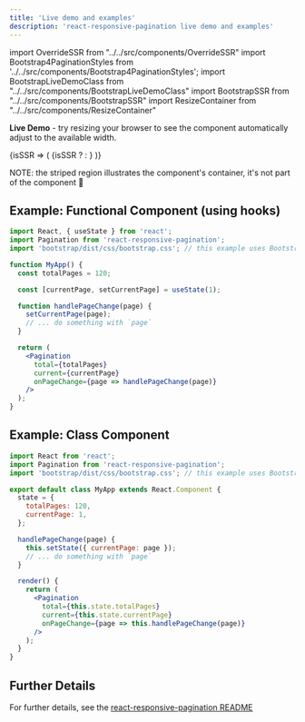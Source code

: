 ```yaml
---
title: 'Live demo and examples'
description: 'react-responsive-pagination live demo and examples'
---
```


import OverrideSSR from "../../src/components/OverrideSSR"
import Bootstrap4PaginationStyles from '../../src/components/Bootstrap4PaginationStyles';
import BootstrapLiveDemoClass from "../../src/components/BootstrapLiveDemoClass"
import BootstrapSSR from "../../src/components/BootstrapSSR"
import ResizeContainer from "../../src/components/ResizeContainer"

**Live Demo** - try resizing your browser to see the component automatically adjust to the available width.

<Bootstrap4PaginationStyles>
<OverrideSSR>
{isSSR => (
  <ResizeContainer visibilityHidden={isSSR}>
    {isSSR ? <BootstrapSSR /> : <BootstrapLiveDemoClass />}
  </ResizeContainer>
)}
</OverrideSSR>
</Bootstrap4PaginationStyles>

NOTE: the striped region illustrates the component's container, it's not part of the component 🙂

## Example: Functional Component (using hooks)

```jsx
import React, { useState } from 'react';
import Pagination from 'react-responsive-pagination';
import 'bootstrap/dist/css/bootstrap.css'; // this example uses Bootstrap 4.x styles

function MyApp() {
  const totalPages = 120;

  const [currentPage, setCurrentPage] = useState(1);

  function handlePageChange(page) {
    setCurrentPage(page);
    // ... do something with `page`
  }

  return (
    <Pagination
      total={totalPages}
      current={currentPage}
      onPageChange={page => handlePageChange(page)}
    />
  );
}
```

## Example: Class Component

```jsx
import React from 'react';
import Pagination from 'react-responsive-pagination';
import 'bootstrap/dist/css/bootstrap.css'; // this example uses Bootstrap 4.x styles

export default class MyApp extends React.Component {
  state = {
    totalPages: 120,
    currentPage: 1,
  };

  handlePageChange(page) {
    this.setState({ currentPage: page });
    // ... do something with `page`
  }

  render() {
    return (
      <Pagination
        total={this.state.totalPages}
        current={this.state.currentPage}
        onPageChange={page => this.handlePageChange(page)}
      />
    );
  }
}
```

## Further Details

For further details, see the [react-responsive-pagination README](https://www.npmjs.com/package/react-responsive-pagination)
